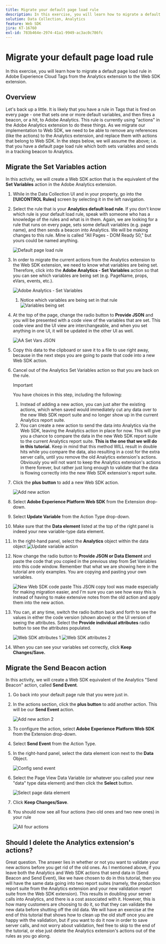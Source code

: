 ```yaml
---
title: Migrate your default page load rule
description: In this exercise, you will learn how to migrate a default page load rule in Adobe Experience Cloud Tags from the Analytics extension to the Web SDK extension.
solution: Data Collection, Analytics
feature: Web SDK
jira: KT-16760
exl-id: 783b464e-2974-41a1-9949-ac3ac0c786fc
---
```

# Migrate your default page load rule

In this exercise, you will learn how to migrate a default page load rule in Adobe Experience Cloud Tags from the Analytics extension to the Web SDK extension.

## Overview

Let's back up a little. It is likely that you have a rule in Tags that is fired on every page - one that sets one or more default variables, and then fires a beacon, or a hit, to Adobe Analytics. This rule is currently using "actions" in the Adobe Analytics extension to do these things. As we migrate our implementation to Web SDK, we need to be able to remove any references (like the actions) to the Analytics extension, and replace them with actions that belong to Web SDK. In the steps below, we will assume the above; i.e. that you have a default page load rule which both sets variables and sends in a tracking beacon to Analytics.

## Migrate the Set Variables action

In this activity, we will create a Web SDK action that is the equivalent of the **Set Variables** action in the Adobe Analytics extension. 

1. While in the Data Collection UI and in your property, go into the **[!UICONTROL Rules]** screen by selecting it in the left navigation.
1. Select the rule that is your **Analytics default load rule**. If you don't know which rule is your default load rule, speak with someone who has a knowledge of the rules and what is in them. Again, we are looking for a rule that runs on every page, sets some default variables (e.g. page name), and then sends a beacon into Analytics. We will be making changes to this rule. Mine is called "All Pages - DOM Ready 50," but yours could be named anything.

    ![Default page load rule](assets/default-page-load-rule.jpg)

1. In order to migrate the current actions from the Analytics extension to the Web SDK extension, we need to know what variables are being set. Therefore, click into the **Adobe Analytics - Set Variables** action so that you can see which variables are being set (e.g. PageName, props, eVars, events, etc.).

    ![Adobe Analytics - Set Variables](assets/aa-set-variables.jpg)
    1. Notice which variables are being set in that rule 
    ![Variables being set](assets/aa-vars-set.jpg)

1. At the top of the page, change the radio button to **Provide JSON** and you will be presented with a code view of the variables that are set. This code view and the UI view are interchangeable, and when you set anything in one UI, it will be updated in the other UI as well. 

    ![AA Set Vars JSON](assets/aa-setvars-json.jpg)

1. Copy this data to the clipboard or save it to a file to use right away, because in the next steps you are going to paste that code into a new Web SDK action.
1. Cancel out of the Analytics Set Variables action so that you are back on the rule.

    >[!IMPORTANT]
    >
    >You have choices in this step, including the following:
    >1. Instead of adding a new action, you can just alter the existing actions, which when saved would immediately cut any data over to the new Web SDK report suite and no longer show up in the current Analytics report suite.
    >1. You can create a new action to send the data into Analytics via the Web SDK, leaving the Analytics action in place for now. This will give you a chance to compare the data in the new Web SDK report suite to the current Analytics report suite. **This is the one that we will do in this tutorial.** Keep in mind that this method WILL result in double hits while you compare the data, also resulting in a cost for the extra server calls, until you remove the old Analytics extension's actions. Obviously you will not want to keep the Analytics extension's actions in there forever, but rather just long enough to validate that the data is flowing correctly into the new Web SDK extension's report suite.

1. Click the **plus button** to add a new Web SDK action.

    ![Add new action](assets/add-new-action.jpg)

1. Select **Adobe Experience Platform Web SDK** from the Extension drop-down.  
1. Select **Update Variable** from the Action Type drop-down.
1. Make sure that the **Data element** listed at the top of the right panel is indeed your new variable-type data element.
1. In the right-hand panel, select the **Analytics** object within the data object
    ![Update variable action](assets/define-update-variable-action.jpg)
1. Now change the radio button to **Provide JSON or Data Element** and paste the code that you copied in the previous step from Set Variables into this code window. Remember that what we are showing here in the tutorial are only examples. You are copying and pasting your own variables.

    ![New Web SDK code paste](assets/new-websdk-code-paste.jpg)
    This JSON copy tool was made especially for making migration easier, and I'm sure you can see how easy this is instead of having to make extensive notes from the old action and apply them into the new action. 

1. You can, at any time, switch the radio button back and forth to see the values in either the code version (shown above) or the UI version of seeing the attributes. Select the **Provide individual attributes** radio button to see the attributes populated.

    ![Web SDK attributes 1](assets/websdk-attributes-1.jpg)
    ![Web SDK attributes 2](assets/websdk-attributes-2.jpg)

1. When you can see your variables set correctly, click **Keep Changes/Save.**

## Migrate the Send Beacon action

In this activity, we will create a Web SDK equivalent of the Analytics "Send Beacon" action, called **Send Event**. 

1. Go back into your default page rule that you were just in.
1. In the actions section, click the **plus button** to add another action. This will be our **Send Event** action.

    ![Add new action 2](assets/add-new-action-2.jpg)

1. To configure the action, select **Adobe Experience Platform Web SDK** from the Extension drop-down.  
1. Select **Send Event** from the Action Type.  
1. In the right-hand panel, select the data element icon next to the **Data** Object. 

    ![Config send event](assets/send-event-config.jpg)

1. Select the Page View Data Variable (or whatever you called your new "data" type data element) and then click the **Select** button. 

    ![Select page data element](assets/select-data-element-variable.jpg)

1. Click **Keep Changes/Save**.
1. You should now see all four actions (two old ones and two new ones) in your rule

    ![All four actions](assets/all-four-actions.jpg)

## Should I delete the Analytics extension's actions?

Great question. The answer lies in whether or not you want to validate your new actions before you get rid of the old ones. As I mentioned above, if you leave both the Analytics and Web SDK actions that send data in (Send Beacon and Send Event), like we have chosen to do in this tutorial, then you will have the same data going into two report suites (namely, the production report suite from the Analytics extension and your new validation report suite from the Web SDK extension). This results in doubling your server calls into Analytics, and there is a cost associated with it. However, this is how many customers are choosing to do it, so that they can validate the new data before shutting off the old data. We will have an exercise at the end of this tutorial that shows how to clean up the old stuff once you are happy with the validation, but if you want to do it now in order to save server calls, and not worry about validation, feel free to skip to the end of the tutorial, or else just delete the Analytics extension's actions out of the rules as you go along.
